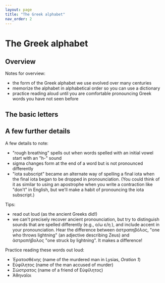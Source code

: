 ```yaml
---
layout: page
title: "The Greek alphabet"
nav_order: 2
---
```


# The Greek alphabet


## Overview

Notes for overview:

- the form of the Greek alphabet we use evolved over many centuries
- memorize the alphabet in alphabetical order so you can use a dictionary
- practice reading aloud until you are comfortable pronouncing Greek words you have not seen before


## The basic letters


## A few further details

A few details to note:

- "rough breathing" spells out when words spelled with an initial vowel start with an "h-" sound
- sigma changes form at the end of a word but is not pronounced differently
- "iota subscript" became an alternate way of spelling a final iota when the final iota began to be dropped in pronounciation. (You could think of it as similar to using an apostrophe when you write a contraction like "don't" in English, but we'll make a habit of pronouncing the iota subscript.)



Tips:

- read out loud (as the ancient Greeks did!)
- we can't precisely recover ancient pronounciation, but try to distinguish sounds that are spelled differently (e.g., ο/ω ε/η ), and include accent in your pronounciation.  Hear the difference between ἀστραπηβόλος, "one who throws lightning" (an adjective describing Zeus) and ἀστραπήβολος  "one struck by lightning".  It makes a difference!



Practice reading these words out loud:


- Ἐρατοσθένης  (name of the murdered man in Lysias, *Oration 1*)
- Εὐφίλητος (name of the man accused of murder)
- Σώστρατος (name of a friend of Εὐφίλητος)
- Ἀθηναῖοι 
